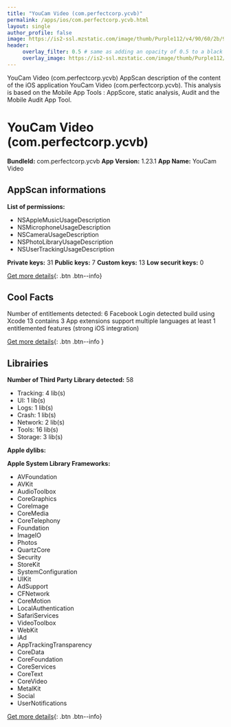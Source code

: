 ```yaml
---
title: "YouCam Video (com.perfectcorp.ycvb)"
permalink: /apps/ios/com.perfectcorp.ycvb.html
layout: single
author_profile: false
image: https://is2-ssl.mzstatic.com/image/thumb/Purple112/v4/90/60/2b/90602b3e-c618-ad08-8438-fbfced166eed/AppIcon-1x_U007emarketing-0-7-0-85-220.png/512x512bb.jpg
header: 
     overlay_filter: 0.5 # same as adding an opacity of 0.5 to a black background
     overlay_image: https://is2-ssl.mzstatic.com/image/thumb/Purple112/v4/90/60/2b/90602b3e-c618-ad08-8438-fbfced166eed/AppIcon-1x_U007emarketing-0-7-0-85-220.png/512x512bb.jpg
---
```

YouCam Video (com.perfectcorp.ycvb) AppScan description of the content of the iOS application YouCam Video (com.perfectcorp.ycvb). This analysis is based on the Mobile App Tools : AppScore, static analysis, Audit and the Mobile Audit App Tool.

# YouCam Video (com.perfectcorp.ycvb)

**BundleId:** com.perfectcorp.ycvb
**App Version:** 1.23.1
**App Name:** YouCam Video


## AppScan informations 

**List of permissions:** 
- NSAppleMusicUsageDescription
- NSMicrophoneUsageDescription
- NSCameraUsageDescription
- NSPhotoLibraryUsageDescription
- NSUserTrackingUsageDescription
  
  
**Private keys:** 31
**Public keys:** 7
**Custom keys:** 13
**Low securit keys:** 0
  
[Get more details](/pricing.html){: .btn .btn--info}

## Cool Facts

Number of entitlements detected: 6
Facebook Login detected
build using Xcode 13
contains 3 App extensions
support multiple languages
at least 1 entitlemented features (strong iOS integration)
  
[Get more details](/pricing.html){: .btn .btn--info }

## Librairies 
**Number of Third Party Library detected:** 58
- Tracking: 4 lib(s)
- UI: 1 lib(s)
- Logs: 1 lib(s)
- Crash: 1 lib(s)
- Network: 2 lib(s)
- Tools: 16 lib(s)
- Storage: 3 lib(s)


**Apple dylibs:**


**Apple System Library Frameworks:**
- AVFoundation
- AVKit
- AudioToolbox
- CoreGraphics
- CoreImage
- CoreMedia
- CoreTelephony
- Foundation
- ImageIO
- Photos
- QuartzCore
- Security
- StoreKit
- SystemConfiguration
- UIKit
- AdSupport
- CFNetwork
- CoreMotion
- LocalAuthentication
- SafariServices
- VideoToolbox
- WebKit
- iAd
- AppTrackingTransparency
- CoreData
- CoreFoundation
- CoreServices
- CoreText
- CoreVideo
- MetalKit
- Social
- UserNotifications


  
[Get more details](/pricing.html){: .btn .btn--info}

